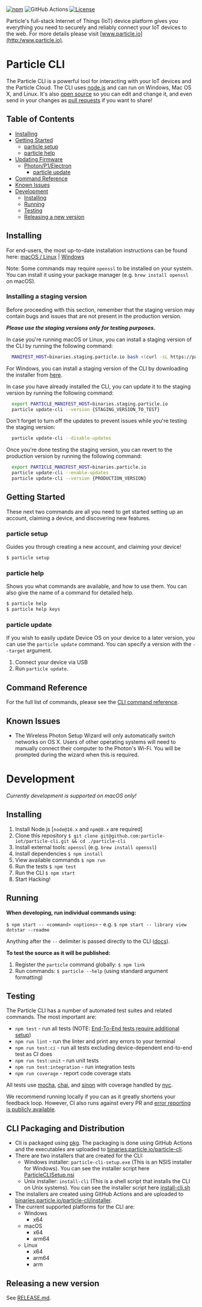 [![npm](https://img.shields.io/npm/v/particle-cli.svg?style=flat-square)](https://www.npmjs.com/package/particle-cli) ![GitHub Actions](https://github.com/particle-iot/particle-cli/actions/workflows/dev.yml/badge.svg?branch=master) [![License](https://img.shields.io/badge/license-Apache_2.0-blue.svg?style=flat-square)](https://github.com/particle-iot/particle-cli/blob/master/LICENSE)

Particle's full-stack Internet of Things (IoT) device platform
gives you everything you need to securely and reliably connect
your IoT devices to the web. For more details please visit [www.particle.io](http:/www.particle.io).


# Particle CLI

The Particle CLI is a powerful tool for interacting with your IoT devices and the Particle Cloud.  The CLI uses [node.js](http://nodejs.org/) and can run on Windows, Mac OS X, and Linux.  It's also [open source](https://github.com/particle-iot/particle-cli) so you can edit and change it, and even send in your changes as [pull requests](https://help.github.com/articles/using-pull-requests) if you want to share!


<!-- START doctoc generated TOC please keep comment here to allow auto update -->
<!-- DON'T EDIT THIS SECTION, INSTEAD RE-RUN doctoc TO UPDATE -->
## Table of Contents

  - [Installing](#installing)
  - [Getting Started](#getting-started)
    - [particle setup](#particle-setup)
    - [particle help](#particle-help)
  - [Updating Firmware](#updating-firmware)
    - [Photon/P1/Electron](#photonp1electron)
      - [particle update](#particle-update)
  - [Command Reference](#command-reference)
  - [Known Issues](#known-issues)
- [Development](#development)
  - [Installing](#installing-1)
  - [Running](#running)
  - [Testing](#testing)
  - [Releasing a new version](#releasing-a-new-version)

<!-- END doctoc generated TOC please keep comment here to allow auto update -->


## Installing

For end-users, the most up-to-date installation instructions can be found here: [macOS / Linux](https://docs.particle.io/tutorials/developer-tools/cli/#using-macos-or-linux) | [Windows](https://docs.particle.io/tutorials/developer-tools/cli/#using-windows)

Note: Some commands may require `openssl` to be installed on your system.
You can install it using your package manager (e.g. `brew install openssl` on macOS).

### Installing a staging version
Before proceeding with this section,
remember that the staging version may contain bugs and issues that are not present in the production version.

***Please use the staging versions only for testing purposes.***

In case you're running macOS or Linux, you can install a staging version of the CLI by running the following command:
```bash
  MANIFEST_HOST=binaries.staging.particle.io bash <(curl -sL https://particle.io/install-cli)
```

For Windows,
you can install a staging version of the CLI
by downloading the installer from [here](https://binaries.staging.particle.io/particle-cli/installer/win32/ParticleCLISetup.exe).

In case you have already installed the CLI, you can update it to the staging version by running the following command:
```bash
  export PARTICLE_MANIFEST_HOST=binaries.staging.particle.io
  particle update-cli --version {STAGING_VERSION_TO_TEST}
```
Don't forget to turn off the updates to prevent issues while you're testing the staging version:
```bash
  particle update-cli --disable-updates
```

Once you're done testing the staging version, you can revert to the production version by running the following command:
```bash
  export PARTICLE_MANIFEST_HOST=binaries.particle.io
  particle update-cli --enable-updates
  particle update-cli --version {PRODUCTION_VERSION}
```


## Getting Started

These next two commands are all you need to get started setting up an account, claiming a device, and discovering new features.


### particle setup

Guides you through creating a new account, and claiming your device!

```sh
$ particle setup
```


### particle help

Shows you what commands are available, and how to use them.  You can also give the name of a command for detailed help.

```sh
$ particle help
$ particle help keys
```

### particle update

If you wish to easily update Device OS on your device to a later version, you can use the `particle update` command.
You can specify a version with the `--target` argument.

1. Connect your device via USB
1. Run `particle update`.


## Command Reference

For the full list of commands, please see the [CLI command reference](https://docs.particle.io/reference/cli/).


## Known Issues
* The Wireless Photon Setup Wizard will only automatically switch networks on OS X. Users of other operating systems will need to manually connect their computer to the Photon's Wi-Fi. You will be prompted during the wizard when this is required.


# Development

_Currently development is supported on macOS only!_


## Installing

1. Install Node.js [`node@16.x` and `npm@8.x` are required]
1. Clone this repository `$ git clone git@github.com:particle-iot/particle-cli.git && cd ./particle-cli`
1. Install external tools: `openssl` (e.g. `brew install openssl`)
1. Install dependencies `$ npm install`
1. View available commands `$ npm run`
1. Run the tests `$ npm test`
1. Run the CLI `$ npm start`
1. Start Hacking!


## Running

**When developing, run individual commands using:**

`$ npm start -- <command> <options>` - e.g. `$ npm start -- library view dotstar --readme`

Anything after the `--` delimiter is passed directly to the CLI ([docs](https://docs.npmjs.com/cli/run-script)).


**To test the source as it will be published:**

1. Register the `particle` command globally: `$ npm link`
2. Run commands: `$ particle --help` (using standard argument formatting)


## Testing

The Particle CLI has a number of automated test suites and related commands. The most important are:

* `npm test` - run all tests (NOTE: [End-To-End tests require additional setup](https://github.com/particle-iot/particle-cli/tree/master/test/README.md))
* `npm run lint` - run the linter and print any errors to your terminal
* `npm run test:ci` - run all tests excluding device-dependent end-to-end test as CI does
* `npm run test:unit` - run unit tests
* `npm run test:integration` - run integration tests
* `npm run coverage` - report code coverage stats

All tests use [mocha](https://mochajs.org), [chai](https://www.chaijs.com), and [sinon](https://sinonjs.org/) with coverage handled by [nyc](https://github.com/istanbuljs/nyc).

We recommend running locally if you can as it greatly shortens your feedback loop.
However, CI also runs against every PR and [error reporting
is publicly available](https://app.circleci.com/pipelines/github/particle-iot/particle-cli).

## CLI Packaging and Distribution
* Cli is packaged using [pkg](https://github.com/vercel/pkg).
The packaging is done using GitHub Actions
  and the executables are uploaded to [binaries.particle.io/particle-cli](https://binaries.particle.io/particle-cli/).
* There are two installers that are created for the CLI:
  * Windows installer: `particle-cli-setup.exe` (This is an NSIS installer for Windows).
    You can see the installer script here [ParticleCLISetup.nsi](installer/windows/ParticleCLISetup.nsi)
  * Unix installer: `install-cli` (This is a shell script that installs the CLI on Unix systems).
    You can see the installer script here [install-cli.sh](installer/unix/install-cli)
* The installers are created using GitHub Actions and are uploaded to [binaries.particle.io/particle-cli/installer](https://binaries.particle.io/particle-cli/installer).
* The current supported platforms for the CLI are:
  * Windows
    * x64
  * macOS
    * x64
    * arm64
  * Linux
    * x64
    * arm64
    * arm
## Releasing a new version

See [RELEASE.md](RELEASE.md).
